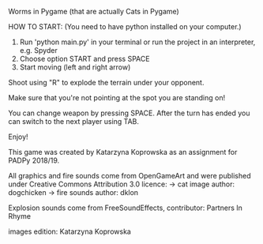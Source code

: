 Worms in Pygame (that are actually Cats in Pygame)

HOW TO START:
(You need to have python installed on your computer.)

1. Run 'python main.py' in your terminal or run the project in an interpreter, e.g. Spyder
2. Choose option START and press SPACE
3. Start moving (left and right arrow)

Shoot using "R" to explode the terrain under your opponent.

Make sure that you're not pointing at the spot you are standing on!

You can change weapon by pressing SPACE.
After the turn has ended you can switch to the next player using TAB.

Enjoy!

This game was created by Katarzyna Koprowska as an assignment for PADPy 2018/19.

All graphics and fire sounds come from OpenGameArt and were published under Creative Commons Attribution 3.0 licence:
-> cat image author: dogchicken
-> fire sounds author: dklon

Explosion sounds come from FreeSoundEffects, contributor: Partners In Rhyme

images edition: Katarzyna Koprowska
